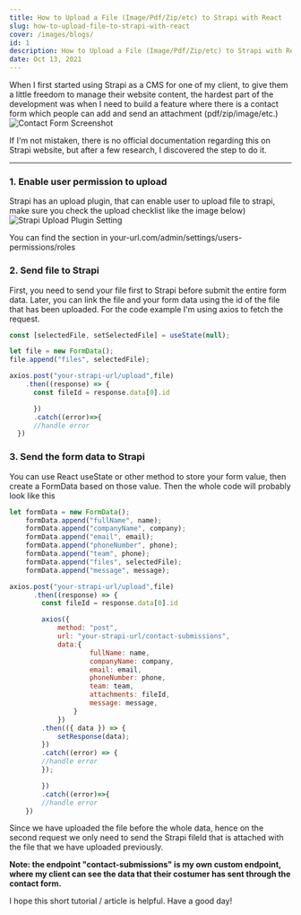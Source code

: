 ```yaml
---
title: How to Upload a File (Image/Pdf/Zip/etc) to Strapi with React
slug: how-to-upload-file-to-strapi-with-react
cover: /images/blogs/
id: 1
description: How to Upload a File (Image/Pdf/Zip/etc) to Strapi with React
date: Oct 13, 2021
---
```


When I first started using Strapi as a CMS for one of my client, to give them a little freedom to manage their website content, the hardest part of the development was when I need to build a feature where there is a contact form which people can add and send an attachment (pdf/zip/image/etc.)
![Contact Form Screenshot](https://dev-to-uploads.s3.amazonaws.com/uploads/articles/8i1imon4war4yf1ghqpb.jpg)

If I'm not mistaken, there is no official documentation regarding this on Strapi website, but after a few research, I discovered the step to do it.

---

### 1. Enable user permission to upload 

Strapi has an upload plugin, that can enable user to upload file to strapi, make sure you check the upload checklist like the image below)
![Strapi Upload Plugin Setting](https://dev-to-uploads.s3.amazonaws.com/uploads/articles/nj3d4u4h92oz2gmho2tz.png)

You can find the section in your-url.com/admin/settings/users-permissions/roles

### 2. Send file to Strapi

First, you need to send your file first to Strapi before submit the entire form data. Later, you can link the file and your form data using the id of the file that has been uploaded. For the code example I'm using axios to fetch the request.

```javascript
const [selectedFile, setSelectedFile] = useState(null);

let file = new FormData();
file.append("files", selectedFile);

axios.post("your-strapi-url/upload",file)
    .then((response) => {
      const fileId = response.data[0].id

      })
      .catch((error)=>{
      //handle error
  })
```

### 3. Send the form data to Strapi

You can use React useState or other method to store your form value, then create a FormData based on those value. Then the whole code will probably look like this

```javascript
let formData = new FormData();
    formData.append("fullName", name);
    formData.append("companyName", company);
    formData.append("email", email);
    formData.append("phoneNumber", phone);
    formData.append("team", phone);
    formData.append("files", selectedFile);
    formData.append("message", message);

axios.post("your-strapi-url/upload",file)
      .then((response) => {
        const fileId = response.data[0].id

        axios({
            method: "post",
            url: "your-strapi-url/contact-submissions",
            data:{
                    fullName: name,
                    companyName: company,
                    email: email,
                    phoneNumber: phone,
                    team: team,
                    attachments: fileId,
                    message: message,
                }
            })
        .then(({ data }) => {
            setResponse(data);
        })
        .catch((error) => {
        //handle error
        });

        })
        .catch((error)=>{
        //handle error
    })
```
Since we have uploaded the file before the whole data, hence on the second request we only need to send the Strapi fileId that is attached with the file that we have uploaded previously.

**Note: the endpoint "contact-submissions" is my own custom endpoint, where my client can see the data that their costumer has sent through the contact form.**


I hope this short tutorial / article is helpful. Have a good day!
 